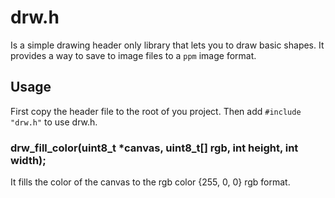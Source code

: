 # drw.h
Is a simple drawing header only library that lets you to draw basic shapes.
It provides a way to save to image files to a `ppm` image format.

## Usage
First copy the header file to the root of you project.
Then add `#include "drw.h"` to use drw.h.

### drw\_fill\_color(uint8\_t *canvas, uint8_t[] rgb, int height, int width);
It fills the color of the canvas to the rgb color {255, 0, 0} rgb format.


